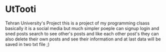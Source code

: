 # UtTooti
Tehran University's Project
this is a project of my programming clsass 
basically it is a social media but much simpler 
poeple can signup 
login 
and sned posts
search to see other's posts 
and like each other post's 
they can also delete their own posts and see their information 
and at last data will be saved in two txt file ;)
